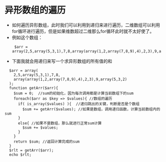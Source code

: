 # 异形数组的遍历
- 如何遍历异形数组，此时我们可以利用到递归来进行遍历，二维数组可以利用for循环进行遍历，但是如果维数超过二维那么for循环此时就不太好使了。
- 例如这个数组：
  ```
   $arr = array(2,5,array(5,3,1),7,8,array(array(1,2,array(7,8,9),4),2,3),9,array(5,3,2));
  ```
- 下面我就会用递归来写一个求异形数组的所有值的和
```
  $arr = array(
    2,5,array(5,3,1),7,8,
    array(array(1,2,array(7,8,9),4),2,3),9,array(5,3,2)
  );
  function getArr($arr){
    $sum = 0;  //sum的初始化，因为每次调用都是计算当前数组下的sum
    foreach($arr as $key => $values){ //数组的遍历
      if( is_array($values) ){  //递归跳出的关键，判断是否是个数组
        $sum += getArr($values); //如果是数组，调用递归函数，计算当前数组内的sum
      }
      else{ //如果不是数组，那么就进行正常sum计算
        $sum += $values;
      }
    }
    return $sum; //返回计算完成的sum
  }
  $rlt = getArr($arr);
  echo $rlt;
```
